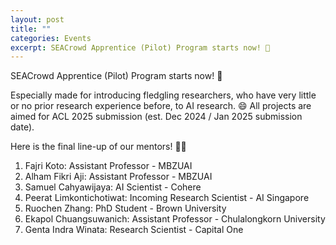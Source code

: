 ```yaml
---
layout: post
title: ""
categories: Events
excerpt: SEACrowd Apprentice (Pilot) Program starts now! 💪 
---
```


SEACrowd Apprentice (Pilot) Program starts now! 💪 

Especially made for introducing fledgling researchers, who have very little or no prior research experience before, to AI research. 😄
All projects are aimed for ACL 2025 submission (est. Dec 2024 / Jan 2025 submission date).

Here is the final line-up of our mentors! 🧑‍🏫

1. Fajri Koto: Assistant Professor - MBZUAI
2. Alham Fikri Aji: Assistant Professor - MBZUAI
3. Samuel Cahyawijaya: AI Scientist - Cohere
4. Peerat Limkontichotiwat: Incoming Research Scientist - AI Singapore
5. Ruochen Zhang: PhD Student - Brown University
6. Ekapol Chuangsuwanich: Assistant Professor - Chulalongkorn University
7. Genta Indra Winata: Research Scientist - Capital One
